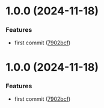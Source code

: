 # 1.0.0 (2024-11-18)


### Features

* first commit ([7902bcf](https://github.com/Foreverskyin0216/playword/commit/7902bcf6475aa05d5847c64386d8a3ca61616854))

# 1.0.0 (2024-11-18)


### Features

* first commit ([7902bcf](https://github.com/Foreverskyin0216/playword/commit/7902bcf6475aa05d5847c64386d8a3ca61616854))
